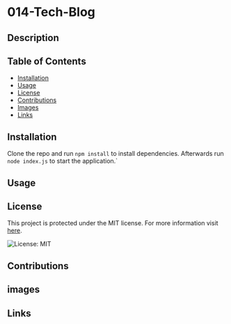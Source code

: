 # 014-Tech-Blog

## Description
  
## Table of Contents

- [Installation](#installation)
- [Usage](#usage)
- [License](#license)
- [Contributions](#contributions)
- [Images](#images)
- [Links](#links)

## Installation

Clone the repo and run `npm install` to install dependencies. Afterwards run `node index.js` to start the application.`

## Usage



## License

This project is protected under the MIT license.
For more information visit [here](https://opensource.org/licenses/MIT).

![License: MIT](https://img.shields.io/badge/License-MIT-yellow.svg)

## Contributions

## images

## Links
